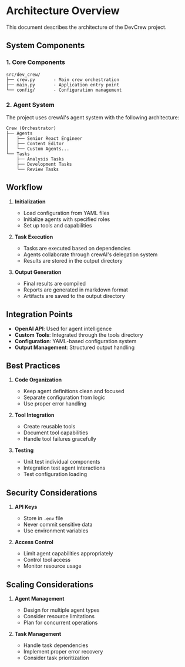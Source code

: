 # Architecture Overview

This document describes the architecture of the DevCrew project.

## System Components

### 1. Core Components

```
src/dev_crew/
├── crew.py       - Main crew orchestration
├── main.py       - Application entry point
└── config/       - Configuration management
```

### 2. Agent System

The project uses crewAI's agent system with the following architecture:

```
Crew (Orchestrator)
├── Agents
│   ├── Senior React Engineer
│   ├── Content Editor
│   └── Custom Agents...
└── Tasks
    ├── Analysis Tasks
    ├── Development Tasks
    └── Review Tasks
```

## Workflow

1. **Initialization**

   - Load configuration from YAML files
   - Initialize agents with specified roles
   - Set up tools and capabilities

2. **Task Execution**

   - Tasks are executed based on dependencies
   - Agents collaborate through crewAI's delegation system
   - Results are stored in the output directory

3. **Output Generation**
   - Final results are compiled
   - Reports are generated in markdown format
   - Artifacts are saved to the output directory

## Integration Points

- **OpenAI API**: Used for agent intelligence
- **Custom Tools**: Integrated through the tools directory
- **Configuration**: YAML-based configuration system
- **Output Management**: Structured output handling

## Best Practices

1. **Code Organization**

   - Keep agent definitions clean and focused
   - Separate configuration from logic
   - Use proper error handling

2. **Tool Integration**

   - Create reusable tools
   - Document tool capabilities
   - Handle tool failures gracefully

3. **Testing**
   - Unit test individual components
   - Integration test agent interactions
   - Test configuration loading

## Security Considerations

1. **API Keys**

   - Store in `.env` file
   - Never commit sensitive data
   - Use environment variables

2. **Access Control**
   - Limit agent capabilities appropriately
   - Control tool access
   - Monitor resource usage

## Scaling Considerations

1. **Agent Management**

   - Design for multiple agent types
   - Consider resource limitations
   - Plan for concurrent operations

2. **Task Management**
   - Handle task dependencies
   - Implement proper error recovery
   - Consider task prioritization

